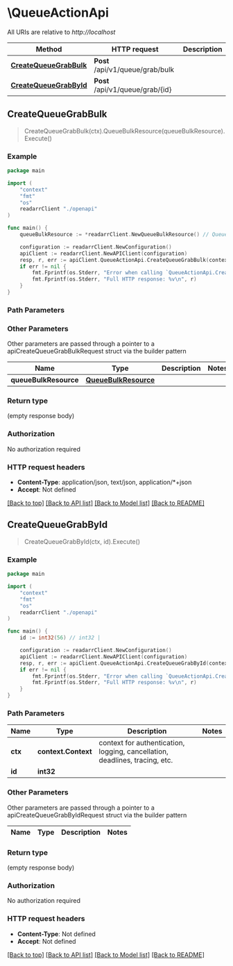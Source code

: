 # \QueueActionApi

All URIs are relative to *http://localhost*

Method | HTTP request | Description
------------- | ------------- | -------------
[**CreateQueueGrabBulk**](QueueActionApi.md#CreateQueueGrabBulk) | **Post** /api/v1/queue/grab/bulk | 
[**CreateQueueGrabById**](QueueActionApi.md#CreateQueueGrabById) | **Post** /api/v1/queue/grab/{id} | 



## CreateQueueGrabBulk

> CreateQueueGrabBulk(ctx).QueueBulkResource(queueBulkResource).Execute()



### Example

```go
package main

import (
    "context"
    "fmt"
    "os"
    readarrClient "./openapi"
)

func main() {
    queueBulkResource := *readarrClient.NewQueueBulkResource() // QueueBulkResource |  (optional)

    configuration := readarrClient.NewConfiguration()
    apiClient := readarrClient.NewAPIClient(configuration)
    resp, r, err := apiClient.QueueActionApi.CreateQueueGrabBulk(context.Background()).QueueBulkResource(queueBulkResource).Execute()
    if err != nil {
        fmt.Fprintf(os.Stderr, "Error when calling `QueueActionApi.CreateQueueGrabBulk``: %v\n", err)
        fmt.Fprintf(os.Stderr, "Full HTTP response: %v\n", r)
    }
}
```

### Path Parameters



### Other Parameters

Other parameters are passed through a pointer to a apiCreateQueueGrabBulkRequest struct via the builder pattern


Name | Type | Description  | Notes
------------- | ------------- | ------------- | -------------
 **queueBulkResource** | [**QueueBulkResource**](QueueBulkResource.md) |  | 

### Return type

 (empty response body)

### Authorization

No authorization required

### HTTP request headers

- **Content-Type**: application/json, text/json, application/*+json
- **Accept**: Not defined

[[Back to top]](#) [[Back to API list]](../README.md#documentation-for-api-endpoints)
[[Back to Model list]](../README.md#documentation-for-models)
[[Back to README]](../README.md)


## CreateQueueGrabById

> CreateQueueGrabById(ctx, id).Execute()



### Example

```go
package main

import (
    "context"
    "fmt"
    "os"
    readarrClient "./openapi"
)

func main() {
    id := int32(56) // int32 | 

    configuration := readarrClient.NewConfiguration()
    apiClient := readarrClient.NewAPIClient(configuration)
    resp, r, err := apiClient.QueueActionApi.CreateQueueGrabById(context.Background(), id).Execute()
    if err != nil {
        fmt.Fprintf(os.Stderr, "Error when calling `QueueActionApi.CreateQueueGrabById``: %v\n", err)
        fmt.Fprintf(os.Stderr, "Full HTTP response: %v\n", r)
    }
}
```

### Path Parameters


Name | Type | Description  | Notes
------------- | ------------- | ------------- | -------------
**ctx** | **context.Context** | context for authentication, logging, cancellation, deadlines, tracing, etc.
**id** | **int32** |  | 

### Other Parameters

Other parameters are passed through a pointer to a apiCreateQueueGrabByIdRequest struct via the builder pattern


Name | Type | Description  | Notes
------------- | ------------- | ------------- | -------------


### Return type

 (empty response body)

### Authorization

No authorization required

### HTTP request headers

- **Content-Type**: Not defined
- **Accept**: Not defined

[[Back to top]](#) [[Back to API list]](../README.md#documentation-for-api-endpoints)
[[Back to Model list]](../README.md#documentation-for-models)
[[Back to README]](../README.md)

